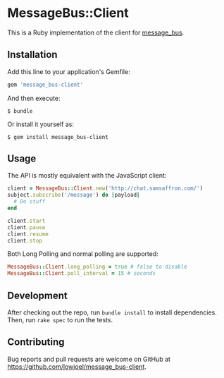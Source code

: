 # MessageBus::Client

This is a Ruby implementation of the client for
[message_bus](https://github.com/samsaffron/message_bus).

## Installation

Add this line to your application's Gemfile:

```ruby
gem 'message_bus-client'
```

And then execute:

    $ bundle

Or install it yourself as:

    $ gem install message_bus-client

## Usage

The API is mostly equivalent with the JavaScript client:

```ruby
client = MessageBus::Client.new('http://chat.samsaffron.com/')
subject.subscribe('/message') do |payload|
  # Do stuff
end

client.start
client.pause
client.resume
client.stop
```

Both Long Polling and normal polling are supported:

```ruby
MessageBus::Client.long_polling = true # false to disable
MessageBus::Client.poll_interval = 15 # seconds
```

## Development

After checking out the repo, run `bundle install` to install dependencies. Then, run `rake spec` to
run the tests.

## Contributing

Bug reports and pull requests are welcome on GitHub at
https://github.com/lowjoel/message_bus-client.

